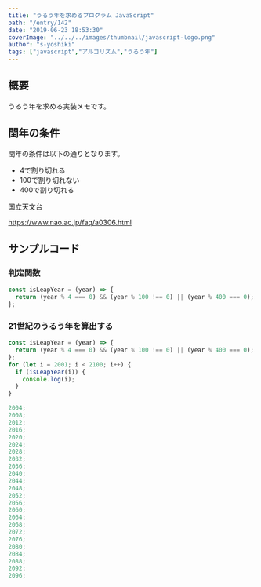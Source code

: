 ```yaml
---
title: "うるう年を求めるプログラム JavaScript"
path: "/entry/142"
date: "2019-06-23 18:53:30"
coverImage: "../../../images/thumbnail/javascript-logo.png"
author: "s-yoshiki"
tags: ["javascript","アルゴリズム","うるう年"]
---
```


## 概要

うるう年を求める実装メモです。

## 閏年の条件

閏年の条件は以下の通りとなります。

<ul>
 	<li>4で割り切れる</li>
 	<li>100で割り切れない</li>
 	<li>400で割り切れる</li>
</ul>
国立天文台

<a href="https://www.nao.ac.jp/faq/a0306.html">https://www.nao.ac.jp/faq/a0306.html</a>

## サンプルコード

### 判定関数

```js
const isLeapYear = (year) => {
  return (year % 4 === 0) && (year % 100 !== 0) || (year % 400 === 0);
};
```

### 21世紀のうるう年を算出する

```js
const isLeapYear = (year) => {
  return (year % 4 === 0) && (year % 100 !== 0) || (year % 400 === 0);
};
for (let i = 2001; i < 2100; i++) {
  if (isLeapYear(i)) {
    console.log(i);
  }
}
```

```js
2004;
2008;
2012;
2016;
2020;
2024;
2028;
2032;
2036;
2040;
2044;
2048;
2052;
2056;
2060;
2064;
2068;
2072;
2076;
2080;
2084;
2088;
2092;
2096;
```
